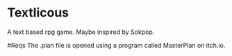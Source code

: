 # Textlicous
A text based rpg game. Maybe inspired by Sokpop.

#Reqs
The .plan file is opened using a program called MasterPlan on itch.io.
